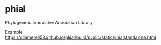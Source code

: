 # phial
Phylogenetic Interactive Annotation Library

Example: https://ddamerell53.github.io/phial/build/public/static/phialstandalone.html
